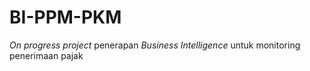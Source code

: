 # BI-PPM-PKM
_On progress project_ penerapan _Business Intelligence_ untuk monitoring penerimaan pajak
